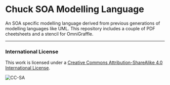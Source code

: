 # Chuck SOA Modelling Language

An SOA specific modelling language derived from previous generations of modelling languages like UML. This repository includes a couple of PDF cheetsheets and a stencil for OmniGraffle.

---

### International License
This work is licensed under a [Creative Commons Attribution-ShareAlike 4.0 International License](http://creativecommons.org/licenses/by-sa/4.0/).

![CC-SA]

[CC-SA]: https://i.creativecommons.org/l/by-sa/4.0/88x31.png
